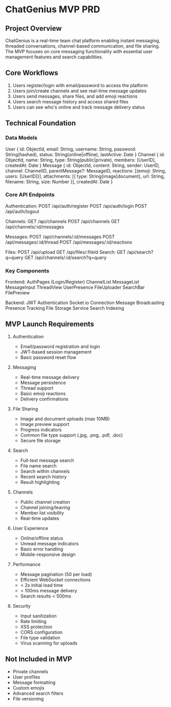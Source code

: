 # ChatGenius MVP PRD

## Project Overview
ChatGenius is a real-time team chat platform enabling instant messaging, threaded conversations, channel-based communication, and file sharing. The MVP focuses on core messaging functionality with essential user management features and search capabilities.

## Core Workflows
1. Users register/login with email/password to access the platform
2. Users join/create channels and see real-time message updates
3. Users send messages, share files, and add emoji reactions
4. Users search message history and access shared files
5. Users can see who's online and track message delivery status

## Technical Foundation

### Data Models

User {
id: ObjectId,
email: String,
username: String,
password: String(hashed),
status: String(online|offline),
lastActive: Date
}
Channel {
id: ObjectId,
name: String,
type: String(public|private),
members: [UserID],
createdAt: Date
}
Message {
id: ObjectId,
content: String,
sender: UserID,
channel: ChannelID,
parentMessage?: MessageID,
reactions: [{emoji: String, users: [UserID]}],
attachments: [{
type: String(image|document),
url: String,
filename: String,
size: Number
}],
createdAt: Date
}

### Core API Endpoints
Authentication:
POST /api/auth/register
POST /api/auth/login
POST /api/auth/logout

Channels:
GET /api/channels
POST /api/channels
GET /api/channels/:id/messages

Messages:
POST /api/channels/:id/messages
POST /api/messages/:id/thread
POST /api/messages/:id/reactions

Files:
POST /api/upload
GET /api/files/:fileId
Search:
GET /api/search?q=query
GET /api/channels/:id/search?q=query

### Key Components
Frontend:
AuthPages (Login/Register)
ChannelList
MessageList
MessageInput
ThreadView
UserPresence
FileUploader
SearchBar
FilePreview

Backend:
JWT Authentication
Socket.io Connection
Message Broadcasting
Presence Tracking
File Storage Service
Search Indexing

## MVP Launch Requirements

1. Authentication
   - Email/password registration and login
   - JWT-based session management
   - Basic password reset flow

2. Messaging
   - Real-time message delivery
   - Message persistence
   - Thread support
   - Basic emoji reactions
   - Delivery confirmations

3. File Sharing
   - Image and document uploads (max 10MB)
   - Image preview support
   - Progress indicators
   - Common file type support (.jpg, .png, .pdf, .doc)
   - Secure file storage

4. Search
   - Full-text message search
   - File name search
   - Search within channels
   - Recent search history
   - Result highlighting

5. Channels
   - Public channel creation
   - Channel joining/leaving
   - Member list visibility
   - Real-time updates

6. User Experience
   - Online/offline status
   - Unread message indicators
   - Basic error handling
   - Mobile-responsive design

7. Performance
   - Message pagination (50 per load)
   - Efficient WebSocket connections
   - < 2s initial load time
   - < 100ms message delivery
   - Search results < 500ms

8. Security
   - Input sanitization
   - Rate limiting
   - XSS protection
   - CORS configuration
   - File type validation
   - Virus scanning for uploads

## Not Included in MVP
- Private channels
- User profiles
- Message formatting
- Custom emojis
- Advanced search filters
- File versioning
